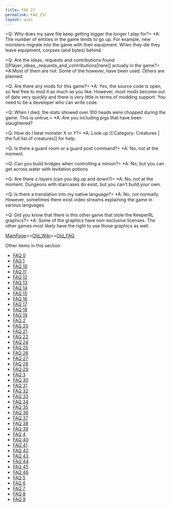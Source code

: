 ```yaml
---
title: FAQ 23
permalink: FAQ_23/
layout: wiki
---
```

=Q: Why does my save file keep getting bigger the longer I play for?=
*A: The number of entities in the game tends to go up. For example, new monsters migrate into the game with their equipment. When they die they leave equipment, corpses (and bytes) behind.

=Q: Are the ideas, requests and contributions found [[Player_ideas,_requests_and_contributions|here]] actually in the game?=
*A:Most of them are not. Some of the however, have been used. Others are planned.

=Q: Are there any mods for this game?=
*A: Yes, the source code is open, so feel free to mod it as much as you like. However, most mods become out of date very quickly and there is very little in terms of modding support. You need to be a developer who can write code.

=Q: When I died, the stats showed over 100 heads were chopped during the game. This is untrue.=
*A: Are you including pigs that have been slaughtered?

=Q: How do I beat monster X or Y?=
*A: Look up [[:Category: Creatures | the full list of creatures]] for help.

=Q: Is there a guard room or a guard post command?=
*A: No, not at the moment.

=Q: Can you build bridges when controlling a minion?=
*A: No, but you can get across water with levitation potions

=Q: Are there z-layers (can you dig up and down?)=
*A: No, not at the moment. Dungeons with staircases do exist, but you can't build your own.

=Q: Is there a translation into my native language?=
*A: No, not normally. However, sometimes there exist video streams explaining the game in various languages.

=Q: Did you know that there is this other game that stole the KeeperRL graphics?=
*A: Some of the graphics have non-exclusive licenses. The other games most likely have the right to use those graphics as well.

[MainPage](/keeperrl_wiki/ "wikilink")>>[Old_Wiki](/keeperrl_wiki/Old_Wiki "wikilink")>>[Old_FAQ](/keeperrl_wiki/Old_FAQ "wikilink")

Other items in this section
-    [FAQ 0](/keeperrl_wiki/FAQ_0 "wikilink")
-    [FAQ 1](/keeperrl_wiki/FAQ_1 "wikilink")
-    [FAQ 10](/keeperrl_wiki/FAQ_10 "wikilink")
-    [FAQ 11](/keeperrl_wiki/FAQ_11 "wikilink")
-    [FAQ 12](/keeperrl_wiki/FAQ_12 "wikilink")
-    [FAQ 13](/keeperrl_wiki/FAQ_13 "wikilink")
-    [FAQ 14](/keeperrl_wiki/FAQ_14 "wikilink")
-    [FAQ 15](/keeperrl_wiki/FAQ_15 "wikilink")
-    [FAQ 16](/keeperrl_wiki/FAQ_16 "wikilink")
-    [FAQ 17](/keeperrl_wiki/FAQ_17 "wikilink")
-    [FAQ 18](/keeperrl_wiki/FAQ_18 "wikilink")
-    [FAQ 19](/keeperrl_wiki/FAQ_19 "wikilink")
-    [FAQ 2](/keeperrl_wiki/FAQ_2 "wikilink")
-    [FAQ 20](/keeperrl_wiki/FAQ_20 "wikilink")
-    [FAQ 21](/keeperrl_wiki/FAQ_21 "wikilink")
-    [FAQ 22](/keeperrl_wiki/FAQ_22 "wikilink")
-    [FAQ 24](/keeperrl_wiki/FAQ_24 "wikilink")
-    [FAQ 25](/keeperrl_wiki/FAQ_25 "wikilink")
-    [FAQ 26](/keeperrl_wiki/FAQ_26 "wikilink")
-    [FAQ 27](/keeperrl_wiki/FAQ_27 "wikilink")
-    [FAQ 28](/keeperrl_wiki/FAQ_28 "wikilink")
-    [FAQ 29](/keeperrl_wiki/FAQ_29 "wikilink")
-    [FAQ 3](/keeperrl_wiki/FAQ_3 "wikilink")
-    [FAQ 30](/keeperrl_wiki/FAQ_30 "wikilink")
-    [FAQ 31](/keeperrl_wiki/FAQ_31 "wikilink")
-    [FAQ 32](/keeperrl_wiki/FAQ_32 "wikilink")
-    [FAQ 33](/keeperrl_wiki/FAQ_33 "wikilink")
-    [FAQ 34](/keeperrl_wiki/FAQ_34 "wikilink")
-    [FAQ 35](/keeperrl_wiki/FAQ_35 "wikilink")
-    [FAQ 36](/keeperrl_wiki/FAQ_36 "wikilink")
-    [FAQ 37](/keeperrl_wiki/FAQ_37 "wikilink")
-    [FAQ 38](/keeperrl_wiki/FAQ_38 "wikilink")
-    [FAQ 39](/keeperrl_wiki/FAQ_39 "wikilink")
-    [FAQ 4](/keeperrl_wiki/FAQ_4 "wikilink")
-    [FAQ 40](/keeperrl_wiki/FAQ_40 "wikilink")
-    [FAQ 41](/keeperrl_wiki/FAQ_41 "wikilink")
-    [FAQ 42](/keeperrl_wiki/FAQ_42 "wikilink")
-    [FAQ 43](/keeperrl_wiki/FAQ_43 "wikilink")
-    [FAQ 44](/keeperrl_wiki/FAQ_44 "wikilink")
-    [FAQ 45](/keeperrl_wiki/FAQ_45 "wikilink")
-    [FAQ 46](/keeperrl_wiki/FAQ_46 "wikilink")
-    [FAQ 5](/keeperrl_wiki/FAQ_5 "wikilink")
-    [FAQ 6](/keeperrl_wiki/FAQ_6 "wikilink")
-    [FAQ 7](/keeperrl_wiki/FAQ_7 "wikilink")
-    [FAQ 8](/keeperrl_wiki/FAQ_8 "wikilink")
-    [FAQ 9](/keeperrl_wiki/FAQ_9 "wikilink")
